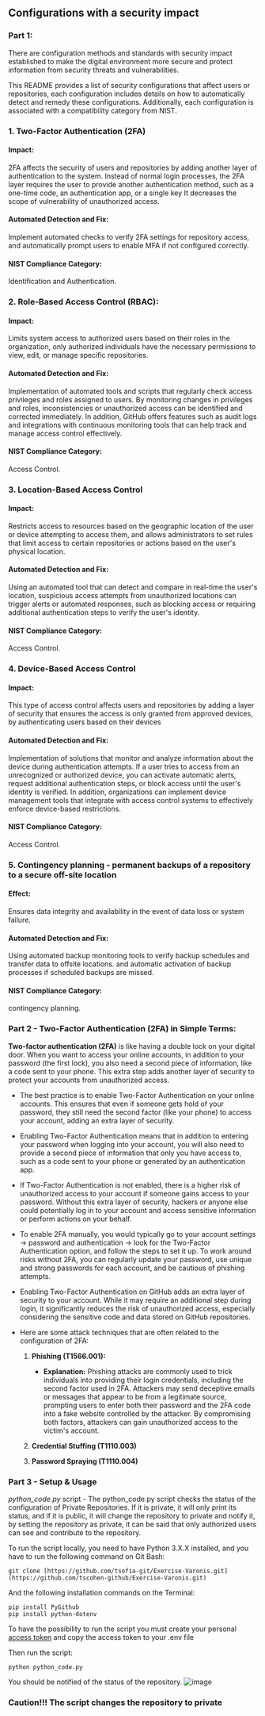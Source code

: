 
## Configurations with a security impact

### Part 1:

There are configuration methods and standards with security impact established to make the digital environment more secure and protect information from security threats and vulnerabilities.

This README provides a list of security configurations that affect users or repositories, each configuration includes details on how to automatically detect and remedy these configurations. Additionally, each configuration is associated with a compatibility category from NIST.

### 1. Two-Factor Authentication (2FA)
#### Impact:
2FA affects the security of users and repositories by adding another layer of authentication to the system. 
Instead of normal login processes, the 2FA layer requires the user to provide another authentication method, such as a one-time code, an authentication app, or a single key
It decreases the scope of vulnerability of unauthorized access.
#### Automated Detection and Fix:
Implement automated checks to verify 2FA settings for repository access, and automatically prompt users to enable MFA if not configured correctly.
#### NIST Compliance Category:
Identification and Authentication.


### 2. Role-Based Access Control (RBAC):
#### Impact:
Limits system access to authorized users based on their roles in the organization, only authorized individuals have the necessary permissions to view, edit, or manage specific repositories.
#### Automated Detection and Fix:
Implementation of automated tools and scripts that regularly check access privileges and roles assigned to users. By monitoring changes in privileges and roles, inconsistencies or unauthorized access can be identified and corrected immediately. In addition, GitHub offers features such as audit logs and integrations with continuous monitoring tools that can help track and manage access control effectively.
#### NIST Compliance Category:
Access Control.


### 3. Location-Based Access Control
#### Impact:
Restricts access to resources based on the geographic location of the user or device attempting to access them, and allows administrators to set rules that limit access to certain repositories or actions based on the user's physical location.
#### Automated Detection and Fix:
Using an automated tool that can detect and compare in real-time the user's location, suspicious access attempts from unauthorized locations can trigger alerts or automated responses, such as blocking access or requiring additional authentication steps to verify the user's identity.
#### NIST Compliance Category:
Access Control.


### 4. Device-Based Access Control
#### Impact:
This type of access control affects users and repositories by adding a layer of security that ensures the access is only granted from approved devices, by authenticating users based on their devices
#### Automated Detection and Fix:
Implementation of solutions that monitor and analyze information about the device during authentication attempts. If a user tries to access from an unrecognized or authorized device, you can activate automatic alerts, request additional authentication steps, or block access until the user's identity is verified. In addition, organizations can implement device management tools that integrate with access control systems to effectively enforce device-based restrictions.
#### NIST Compliance Category:
Access Control.


### 5. Contingency planning - permanent backups of a repository to a secure off-site location
#### Effect:
Ensures data integrity and availability in the event of data loss or system failure.
#### Automated Detection and Fix:
Using automated backup monitoring tools to verify backup schedules and transfer data to offsite locations. and automatic activation of backup processes if scheduled backups are missed.
#### NIST Compliance Category:
contingency planning.



### Part 2 - Two-Factor Authentication (2FA) in Simple Terms:
**Two-factor authentication (2FA)** is like having a double lock on your digital door. When you want to access your online accounts, in addition to your password (the first lock), you also need a second piece of information, like a code sent to your phone. This extra step adds another layer of security to protect your accounts from unauthorized access.

* The best practice is to enable Two-Factor Authentication on your online accounts. This ensures that even if someone gets hold of your password, they still need the second factor (like your phone) to access your account, adding an extra layer of security.

* Enabling Two-Factor Authentication means that in addition to entering your password when logging into your account, you will also need to provide a second piece of information that only you have access to, such as a code sent to your phone or generated by an authentication app.

* If Two-Factor Authentication is not enabled, there is a higher risk of unauthorized access to your account if someone gains access to your password. Without this extra layer of security, hackers or anyone else could potentially log in to your account and access sensitive information or perform actions on your behalf.

* To enable 2FA manually, you would typically go to your account settings -> password and authentication -> look for the Two-Factor Authentication option, and follow the steps to set it up. To work around risks without 2FA, you can regularly update your password, use unique and strong passwords for each account, and be cautious of phishing attempts.

* Enabling Two-Factor Authentication on GitHub adds an extra layer of security to your account. While it may require an additional step during login, it significantly reduces the risk of unauthorized access, especially considering the sensitive code and data stored on GitHub repositories.

* Here are some attack techniques that are often related to the configuration of 2FA:

   1. **Phishing (T1566.001):**
      - **Explanation:** Phishing attacks are commonly used to trick individuals into providing their login credentials, including the second factor used in 2FA. 
        Attackers may send deceptive emails or messages that appear to be from a legitimate source, prompting users to enter both their password and the 2FA code 
        into a fake website controlled by the attacker. By compromising both factors, attackers can gain unauthorized access to the victim's account.
   
   2. **Credential Stuffing (T1110.003)**
   
   3. **Password Spraying (T1110.004)**


### Part 3 - Setup & Usage 

*python_code.py* script - The python_code.py script checks the status of the configuration of Private Repositories. If it is private, it will only print its status, and if it is public, it will change the repository to private and notify it, by setting the repository as private, it can be said that only authorized users can see and contribute to the repository.

To run the script locally, you need to have Python 3.X.X installed, and you have to run the following command on Git Bash:
```shell
git clone [https://github.com/tsofia-git/Exercise-Varonis.git](https://github.com/tscohen-github/Exercise-Varonis.git)
```

And the following installation commands on the Terminal: 
```shell
pip install PyGithub 
pip install python-dotenv
```

To have the possibility to run the script you must create your personal [access token](https://docs.gitlab.com/ee/user/profile/personal_access_tokens.html#create-a-personal-access-token) and copy the access token to your .env file

Then run the script: 
```shell
python python_code.py
```

You should be notified of the status of the repository.
![image](https://github.com/tsofia-git/Exercise-Varonis-New/assets/99796311/690aedc5-b8af-4fab-978e-6e813df54e53)

### **Caution!!! The script changes the repository to private**

